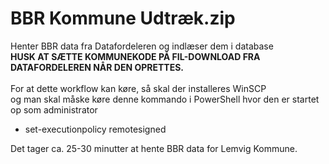 # BBR Kommune Udtræk.zip
Henter BBR data fra Datafordeleren og indlæser dem i database\
**HUSK AT SÆTTE KOMMUNEKODE PÅ FIL-DOWNLOAD FRA DATAFORDELEREN NÅR DEN OPRETTES.**\
\
For at  dette workflow kan køre, så skal der installeres WinSCP\
og man skal måske køre denne kommando i PowerShell hvor den er startet op som administrator
- set-executionpolicy remotesigned

Det tager ca. 25-30 minutter at hente BBR data for Lemvig Kommune.
